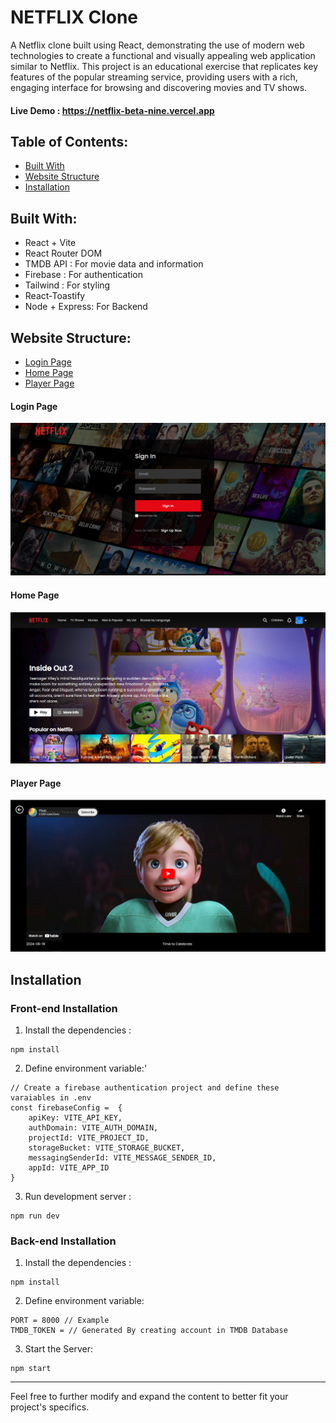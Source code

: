 # NETFLIX Clone
A Netflix clone built using React, demonstrating the use of modern web technologies to create a functional and visually appealing web application similar to Netflix. This project is an educational exercise that replicates key features of the popular streaming service, providing users with a rich, engaging interface for browsing and discovering movies and TV shows.
#### Live Demo : https://netflix-beta-nine.vercel.app
## Table of Contents: 
- [Built With](#built-with)
- [Website Structure](#website-structure)
- [Installation](#installation)
## Built With:
- React + Vite
- React Router DOM
- TMDB API : For movie data and information
- Firebase : For authentication
- Tailwind : For styling
- React-Toastify
- Node + Express: For Backend
## Website Structure: 
- [Login Page](#login-page)
- [Home Page](#home-page)
- [Player Page](#player-page)
#### Login Page
![Login Page](./demo/Login.PNG)
#### Home Page
![Home Page](./demo/Home.PNG)
#### Player Page
![Player Page](./demo/Player.PNG)
## Installation
### Front-end Installation
1. Install the dependencies :  
 ```
 npm install
 ```
2. Define environment variable:'
```
// Create a firebase authentication project and define these varaiables in .env
const firebaseConfig =  {
	apiKey: VITE_API_KEY,
	authDomain: VITE_AUTH_DOMAIN,
	projectId: VITE_PROJECT_ID,
	storageBucket: VITE_STORAGE_BUCKET,
	messagingSenderId: VITE_MESSAGE_SENDER_ID,
	appId: VITE_APP_ID
}
``` 
3. Run development server : 
```
npm run dev
```
### Back-end Installation
1. Install the dependencies :  
 ```
 npm install
 ```
 2. Define environment variable:
```
PORT = 8000 // Example
TMDB_TOKEN = // Generated By creating account in TMDB Database
``` 
3.  Start the Server: 
```
npm start
```
---
Feel free to further modify and expand the content to better fit your project's specifics.
